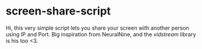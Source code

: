 # screen-share-script
Hi, this very simple script lets you share your screen with another person using IP and Port.
Big inspiration from NeuralNine, and the *vidstream* library is his too <3.
